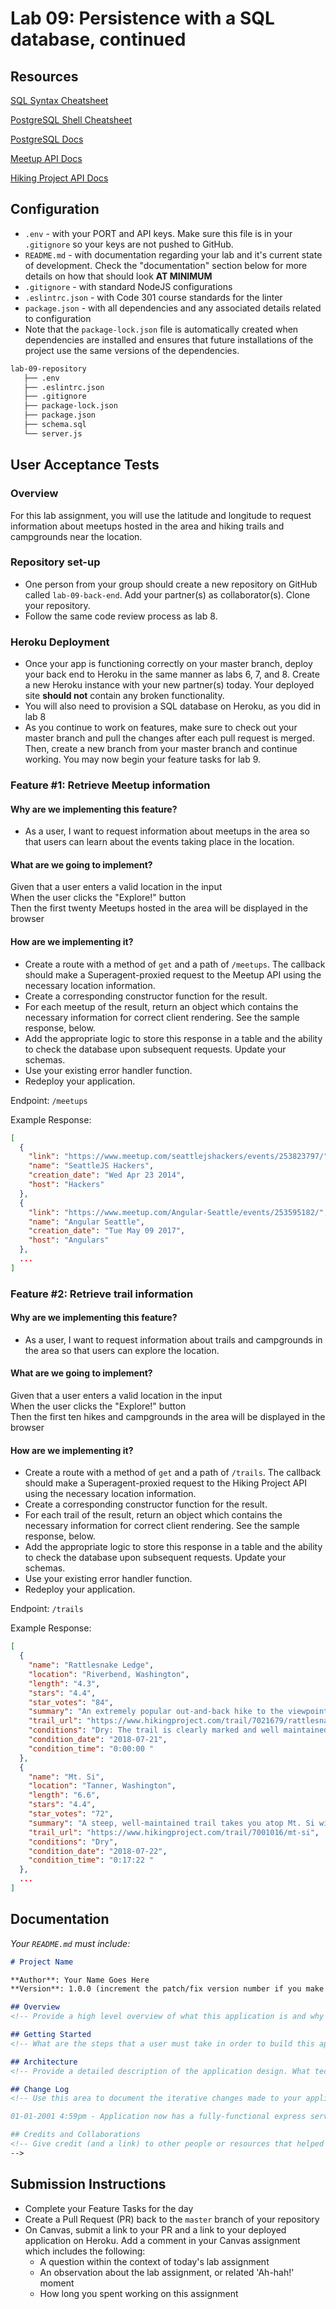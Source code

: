 # Lab 09: Persistence with a SQL database, continued

## Resources

[SQL Syntax Cheatsheet](./cheatsheets/sql.md)

[PostgreSQL Shell Cheatsheet](./cheatsheets/postgres-shell.md)

[PostgreSQL Docs](https://www.postgresql.org/docs/)

[Meetup API Docs](https://www.meetup.com/meetup_api/)

[Hiking Project API Docs](https://www.hikingproject.com/data)

## Configuration

- `.env` - with your PORT and API keys. Make sure this file is in your `.gitignore` so your keys are not pushed to GitHub.
- `README.md` - with documentation regarding your lab and it's current state of development. Check the "documentation" section below for more details on how that should look **AT MINIMUM**
- `.gitignore` - with standard NodeJS configurations
- `.eslintrc.json` - with Code 301 course standards for the linter
- `package.json` - with all dependencies and any associated details related to configuration
- Note that the `package-lock.json` file is automatically created when dependencies are installed and ensures that future installations of the project use the same versions of the dependencies.

```sh
lab-09-repository
   ├── .env
   ├── .eslintrc.json
   ├── .gitignore
   ├── package-lock.json
   ├── package.json
   ├── schema.sql
   └── server.js
```

## User Acceptance Tests

### Overview

For this lab assignment, you will use the latitude and longitude to request information about meetups hosted in the area and hiking trails and campgrounds near the location.

### Repository set-up

- One person from your group should create a new repository on GitHub called `lab-09-back-end`. Add your partner(s) as collaborator(s). Clone your repository.
- Follow the same code review process as lab 8.

### Heroku Deployment

- Once your app is functioning correctly on your master branch, deploy your back end to Heroku in the same manner as labs 6, 7, and 8. Create a new Heroku instance with your new partner(s) today. Your deployed site **should not** contain any broken functionality. 
- You will also need to provision a SQL database on Heroku, as you did in lab 8
- As you continue to work on features, make sure to check out your master branch and pull the changes after each pull request is merged. Then, create a new branch from your master branch and continue working. You may now begin your feature tasks for lab 9.

### Feature #1: Retrieve Meetup information

#### Why are we implementing this feature?

- As a user, I want to request information about meetups in the area so that users can learn about the events taking place in the location.

#### What are we going to implement?

Given that a user enters a valid location in the input  
When the user clicks the "Explore!" button   
Then the first twenty Meetups hosted in the area will be displayed in the browser  

#### How are we implementing it?

- Create a route with a method of `get` and a path of `/meetups`. The callback should make a Superagent-proxied request to the Meetup API using the necessary location information.
- Create a corresponding constructor function for the result.
- For each meetup of the result, return an object which contains the necessary information for correct client rendering. See the sample response, below.
- Add the appropriate logic to store this response in a table and the ability to check the database upon subsequent requests. Update your schemas.
- Use your existing error handler function.
- Redeploy your application.

Endpoint:
`/meetups`

Example Response:
```json
[
  {
    "link": "https://www.meetup.com/seattlejshackers/events/253823797/",
    "name": "SeattleJS Hackers",
    "creation_date": "Wed Apr 23 2014",
    "host": "Hackers"
  },
  {
    "link": "https://www.meetup.com/Angular-Seattle/events/253595182/",
    "name": "Angular Seattle",
    "creation_date": "Tue May 09 2017",
    "host": "Angulars"
  },
  ...
]
```

### Feature #2: Retrieve trail information

#### Why are we implementing this feature?

- As a user, I want to request information about trails and campgrounds in the area so that users can explore the location.

#### What are we going to implement?

Given that a user enters a valid location in the input  
When the user clicks the "Explore!" button  
Then the first ten hikes and campgrounds in the area will be displayed in the browser   

#### How are we implementing it?

- Create a route with a method of `get` and a path of `/trails`. The callback should make a Superagent-proxied request to the Hiking Project API using the necessary location information.
- Create a corresponding constructor function for the result.
- For each trail of the result, return an object which contains the necessary information for correct client rendering. See the sample response, below.
- Add the appropriate logic to store this response in a table and the ability to check the database upon subsequent requests. Update your schemas.
- Use your existing error handler function.
- Redeploy your application.

Endpoint:
`/trails`

Example Response:
```json
[
  {
    "name": "Rattlesnake Ledge",
    "location": "Riverbend, Washington",
    "length": "4.3",
    "stars": "4.4",
    "star_votes": "84",
    "summary": "An extremely popular out-and-back hike to the viewpoint on Rattlesnake Ledge.",
    "trail_url": "https://www.hikingproject.com/trail/7021679/rattlesnake-ledge",
    "conditions": "Dry: The trail is clearly marked and well maintained.",
    "condition_date": "2018-07-21",
    "condition_time": "0:00:00 "
  },
  {
    "name": "Mt. Si",
    "location": "Tanner, Washington",
    "length": "6.6",
    "stars": "4.4",
    "star_votes": "72",
    "summary": "A steep, well-maintained trail takes you atop Mt. Si with outrageous views of Puget Sound.",
    "trail_url": "https://www.hikingproject.com/trail/7001016/mt-si",
    "conditions": "Dry",
    "condition_date": "2018-07-22",
    "condition_time": "0:17:22 "
  },
  ...
]
```

## Documentation

_Your `README.md` must include:_

```md
# Project Name

**Author**: Your Name Goes Here
**Version**: 1.0.0 (increment the patch/fix version number if you make more commits past your first submission)

## Overview
<!-- Provide a high level overview of what this application is and why you are building it, beyond the fact that it's an assignment for this class. (i.e. What's your problem domain?) -->

## Getting Started
<!-- What are the steps that a user must take in order to build this app on their own machine and get it running? -->

## Architecture
<!-- Provide a detailed description of the application design. What technologies (languages, libraries, etc) you're using, and any other relevant design information. -->

## Change Log
<!-- Use this area to document the iterative changes made to your application as each feature is successfully implemented. Use time stamps. Here's an examples:

01-01-2001 4:59pm - Application now has a fully-functional express server, with a GET route for the location resource.

## Credits and Collaborations
<!-- Give credit (and a link) to other people or resources that helped you build this application. -->
-->
```

## Submission Instructions

- Complete your Feature Tasks for the day
- Create a Pull Request (PR) back to the `master` branch of your repository
- On Canvas, submit a link to your PR and a link to your deployed application on Heroku. Add a comment in your Canvas assignment which includes the following:
  - A question within the context of today's lab assignment
  - An observation about the lab assignment, or related 'Ah-hah!' moment
  - How long you spent working on this assignment
